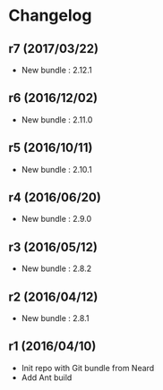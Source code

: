 # Changelog

## r7 (2017/03/22)

* New bundle : 2.12.1

## r6 (2016/12/02)

* New bundle : 2.11.0

## r5 (2016/10/11)

* New bundle : 2.10.1

## r4 (2016/06/20)

* New bundle : 2.9.0

## r3 (2016/05/12)

* New bundle : 2.8.2

## r2 (2016/04/12)

* New bundle : 2.8.1

## r1 (2016/04/10)

* Init repo with Git bundle from Neard
* Add Ant build
